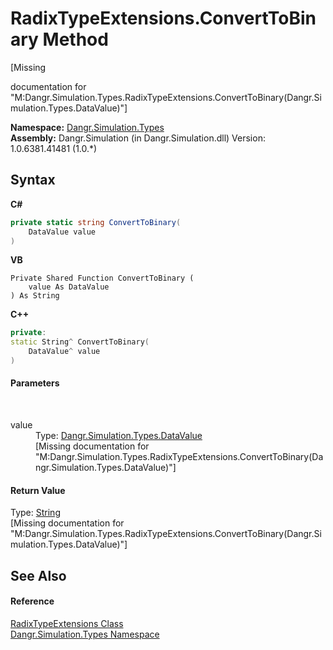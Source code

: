 # RadixTypeExtensions.ConvertToBinary Method 
 

\[Missing <summary> documentation for "M:Dangr.Simulation.Types.RadixTypeExtensions.ConvertToBinary(Dangr.Simulation.Types.DataValue)"\]

**Namespace:**&nbsp;<a href="N_Dangr_Simulation_Types">Dangr.Simulation.Types</a><br />**Assembly:**&nbsp;Dangr.Simulation (in Dangr.Simulation.dll) Version: 1.0.6381.41481 (1.0.*)

## Syntax

**C#**<br />
``` C#
private static string ConvertToBinary(
	DataValue value
)
```

**VB**<br />
``` VB
Private Shared Function ConvertToBinary ( 
	value As DataValue
) As String
```

**C++**<br />
``` C++
private:
static String^ ConvertToBinary(
	DataValue^ value
)
```


#### Parameters
&nbsp;<dl><dt>value</dt><dd>Type: <a href="T_Dangr_Simulation_Types_DataValue">Dangr.Simulation.Types.DataValue</a><br />\[Missing <param name="value"/> documentation for "M:Dangr.Simulation.Types.RadixTypeExtensions.ConvertToBinary(Dangr.Simulation.Types.DataValue)"\]</dd></dl>

#### Return Value
Type: <a href="http://msdn2.microsoft.com/en-us/library/s1wwdcbf" target="_blank">String</a><br />\[Missing <returns> documentation for "M:Dangr.Simulation.Types.RadixTypeExtensions.ConvertToBinary(Dangr.Simulation.Types.DataValue)"\]

## See Also


#### Reference
<a href="T_Dangr_Simulation_Types_RadixTypeExtensions">RadixTypeExtensions Class</a><br /><a href="N_Dangr_Simulation_Types">Dangr.Simulation.Types Namespace</a><br />